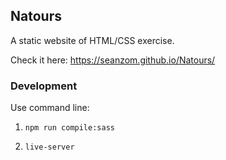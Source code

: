 ## Natours

A static website of HTML/CSS exercise.

Check it here: https://seanzom.github.io/Natours/

### Development

Use command line:

1. `npm run compile:sass`

2. `live-server`